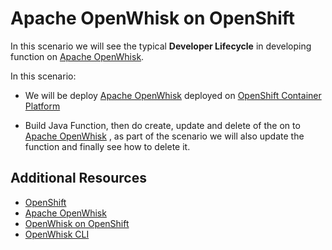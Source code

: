# Apache OpenWhisk on OpenShift

In this scenario we will see the typical **Developer Lifecycle** in developing function on  [Apache OpenWhisk](https://openwhisk.apache.org/). 

In this scenario:

* We will be deploy [Apache OpenWhisk](https://openwhisk.apache.org/) deployed on [OpenShift Container Platform](https://openshift.com]) 

* Build Java Function, then do create, update and delete of the on to [Apache OpenWhisk](https://openwhisk.apache.org/) , as part of the scenario we will also update the function and finally see how to delete it.

## Additional Resources

* [OpenShift](https://www.openshift.com/)
* [Apache OpenWhisk](https://openwhisk.apache.org/)
* [OpenWhisk on OpenShift](https://github.com/projectodd/openwhisk-openshift)
* [OpenWhisk CLI](https://github.com/apache/incubator-openwhisk-cli)